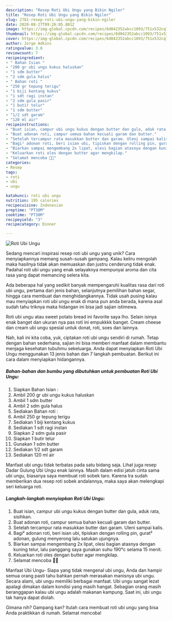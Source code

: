 ```yaml
---
description: "Resep Roti Ubi Ungu yang Bikin Ngiler"
title: "Resep Roti Ubi Ungu yang Bikin Ngiler"
slug: 2781-resep-roti-ubi-ungu-yang-bikin-ngiler
date: 2020-08-27T09:26:05.801Z
image: https://img-global.cpcdn.com/recipes/6d042352abcc1093/751x532cq70/roti-ubi-ungu-foto-resep-utama.jpg
thumbnail: https://img-global.cpcdn.com/recipes/6d042352abcc1093/751x532cq70/roti-ubi-ungu-foto-resep-utama.jpg
cover: https://img-global.cpcdn.com/recipes/6d042352abcc1093/751x532cq70/roti-ubi-ungu-foto-resep-utama.jpg
author: Jorge Adkins
ratingvalue: 3.8
reviewcount: 7
recipeingredient:
- " Bahan Isian "
- "200 gr ubi ungu kukus haluskan"
- "1 sdm butter"
- "2 sdm gula halus"
- " Bahan roti "
- "250 gr tepung terigu"
- "1 biji kentang kukus"
- "1 sdt ragi instan"
- "2 sdm gula pasir"
- "1 butir telur"
- "1 sdm butter"
- "1/2 sdt garam"
- "120 ml air"
recipeinstructions:
- "Buat isian, campur ubi ungu kukus dengan butter dan gula, aduk rata, sisihkan."
- "Buat adonan roti, campur semua bahan kecuali garam dan butter."
- "Setelah tercampur rata masukkan butter dan garam. Uleni sampai kalis."
- "Bagi² adonan roti, beri isian ubi, tipiskan dengan rolling pin, gurat² adonan, gulung menyerong lalu satukan ujungnya."
- "Biarkan sampai mengembang 2x lipat, olesi bagian atasnya dengan kuning telur, lalu panggang saya gunakan suhu 190°c selama 15 menit."
- "Keluarkan roti oles dengan butter agar mengkilap."
- "Selamat mencoba 💪😁"
categories:
- Resep
tags:
- roti
- ubi
- ungu

katakunci: roti ubi ungu 
nutrition: 195 calories
recipecuisine: Indonesian
preptime: "PT38M"
cooktime: "PT30M"
recipeyield: "3"
recipecategory: Dinner

---
```



![Roti Ubi Ungu](https://img-global.cpcdn.com/recipes/6d042352abcc1093/751x532cq70/roti-ubi-ungu-foto-resep-utama.jpg)

Sedang mencari inspirasi resep roti ubi ungu yang unik? Cara menyiapkannya memang susah-susah gampang. Kalau keliru mengolah maka hasilnya tidak akan memuaskan dan justru cenderung tidak enak. Padahal roti ubi ungu yang enak selayaknya mempunyai aroma dan cita rasa yang dapat memancing selera kita.

Ada beberapa hal yang sedikit banyak mempengaruhi kualitas rasa dari roti ubi ungu, pertama dari jenis bahan, selanjutnya pemilihan bahan segar, hingga cara membuat dan menghidangkannya. Tidak usah pusing kalau mau menyiapkan roti ubi ungu enak di mana pun anda berada, karena asal sudah tahu triknya maka hidangan ini bisa jadi sajian istimewa.

Roti ubi ungu atau sweet potato bread ini favorite saya lho. Selain isinya enak banget dan ukuran nya pas roti ini empukkkk banget. Cream cheese dan cream ubi ungu spesial untuk donat, roti, soes dan lainnya.


Nah, kali ini kita coba, yuk, ciptakan roti ubi ungu sendiri di rumah. Tetap dengan bahan sederhana, sajian ini bisa memberi manfaat dalam membantu menjaga kesehatan tubuhmu sekeluarga. Anda dapat menyiapkan Roti Ubi Ungu menggunakan 13 jenis bahan dan 7 langkah pembuatan. Berikut ini cara dalam menyiapkan hidangannya.

<!--inarticleads1-->

##### Bahan-bahan dan bumbu yang dibutuhkan untuk pembuatan Roti Ubi Ungu:

1. Siapkan  Bahan Isian :
1. Ambil 200 gr ubi ungu kukus haluskan
1. Ambil 1 sdm butter
1. Ambil 2 sdm gula halus
1. Sediakan  Bahan roti :
1. Ambil 250 gr tepung terigu
1. Sediakan 1 biji kentang kukus
1. Sediakan 1 sdt ragi instan
1. Siapkan 2 sdm gula pasir
1. Siapkan 1 butir telur
1. Gunakan 1 sdm butter
1. Sediakan 1/2 sdt garam
1. Sediakan 120 ml air


Manfaat ubi ungu tidak terbatas pada satu bidang saja. Lihat juga resep Dadar Gulung Ubi Ungu enak lainnya. Masih dalam edisi jatuh cinta sama ubi ungu, biasanya saya membuat roti sobek taro. Karena Ira sudah memberikan dua resep roti sobek andalannya, maka saya akan melengkapi seri keluarga roti. 

<!--inarticleads2-->

##### Langkah-langkah menyiapkan Roti Ubi Ungu:

1. Buat isian, campur ubi ungu kukus dengan butter dan gula, aduk rata, sisihkan.
1. Buat adonan roti, campur semua bahan kecuali garam dan butter.
1. Setelah tercampur rata masukkan butter dan garam. Uleni sampai kalis.
1. Bagi² adonan roti, beri isian ubi, tipiskan dengan rolling pin, gurat² adonan, gulung menyerong lalu satukan ujungnya.
1. Biarkan sampai mengembang 2x lipat, olesi bagian atasnya dengan kuning telur, lalu panggang saya gunakan suhu 190°c selama 15 menit.
1. Keluarkan roti oles dengan butter agar mengkilap.
1. Selamat mencoba 💪😁


Manfaat Ubi Ungu- Siapa yang tidak mengenal ubi ungu, Anda dan hampir semua orang pasti tahu bahkan pernah merasakan manisnya ubi ungu. Secara alami, ubi ungu memiliki berbagai manfaat. Ubi ungu sangat lezat apalagi dimakan dalam kondisi yang masih hangat. Sebagian orang masih beranggapan kalau ubi ungu adalah makanan kampung. Saat ini, ubi ungu tak hanya dapat diolah. 

Gimana nih? Gampang kan? Itulah cara membuat roti ubi ungu yang bisa Anda praktikkan di rumah. Selamat mencoba!
